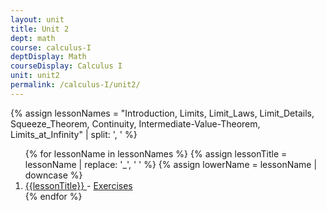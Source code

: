 ```yaml
---
layout: unit
title: Unit 2
dept: math
course: calculus-I
deptDisplay: Math
courseDisplay: Calculus I
unit: unit2
permalink: /calculus-I/unit2/
---
```


{% assign lessonNames = "Introduction, Limits, Limit_Laws, Limit_Details, Squeeze_Theorem, Continuity, Intermediate-Value-Theorem, Limits_at_Infinity" | split: ', ' %}

<ol>
{% for lessonName in lessonNames %}
{% assign lessonTitle = lessonName | replace:  '_', ' ' %}
{% assign lowerName = lessonName | downcase %}
<li> <a class = "page-link" href = "{{ lowerName | prepend: units[unitIndex] | prepend: current_page.permalink }}"> {{lessonTitle}} </a> - <a class = "page-link" href = "{{ lowerName | prepend: units[unitIndex] | prepend: current_page.permalink | append: "-exercises" }}"> Exercises </a> </li>
{% endfor %}
</ol>
